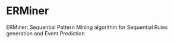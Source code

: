 # ERMiner
ERMiner: Sequential Pattern Mining algorithm for Sequential Rules generation and Event Prediction
